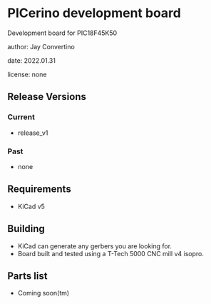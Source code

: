 # PICerino development board

Development board for PIC18F45K50  

author: Jay Convertino  

date: 2022.01.31  

license: none

## Release Versions
### Current
  - release_v1

### Past
  - none
  
## Requirements
  - KiCad v5

## Building
  - KiCad can generate any gerbers you are looking for.
  - Board built and tested using a T-Tech 5000 CNC mill v4 isopro.

## Parts list
  - Coming soon(tm)
